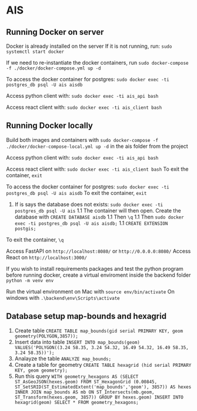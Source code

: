 # AIS

## Running Docker on server
Docker is already installed on the server
If it is not running, run: ```sudo systemctl start docker```

If we need to re-instantiate the docker containers, run 
```sudo docker-compose -f ./docker/docker-compose.yml up -d```

To access the docker container for postgres:
```sudo docker exec -ti postgres_db psql -U ais aisdb```

Access python client with: 
```sudo docker exec -ti ais_api bash```

Access react client with: 
```sudo docker exec -ti ais_client bash```

## Running Docker locally
Build both images and containers with ```sudo docker-compose -f ./docker/docker-compose-local.yml up -d``` in the ais folder from the project

Access python client with: 
```sudo docker exec -ti ais_api bash```

Access react client with: 
```sudo docker exec -ti ais_client bash```
To exit the container, ```exit```

To access the docker container for postgres:
```sudo docker exec -ti postgres_db psql -U ais aisdb```
To exit the container, ```exit```

1. If is says the database does not exists:
```sudo docker exec -ti postgres_db psql -U ais```
1.1 The container will then open. Create the database with ```CREATE DATABASE aisdb```
1.1 Then ```\q```
1.1 Then ```sudo docker exec -ti postgres_db psql -U ais aisdb;```
1.1 ```CREATE EXTENSION postgis;```

To exit the container, ```\q```

Access FastAPI on ```http://localhost:8080/``` or ```http://0.0.0.0:8080/```
Access React on ```http://localhost:3000/```

If you wish to install requirements packages and test the python program before running docker, create a virtual enviroment inside the backend folder
```python -m venv env```

Run the virtual environment on Mac with 
```source env/bin/activate```
On windows with ```.\backend\env\Scripts\activate```

## Database setup map-bounds and hexagrid
1. Create table ```CREATE TABLE map_bounds(gid serial PRIMARY KEY, geom geometry(POLYGON,3857));```
1. Insert data into table 
```INSERT INTO map_bounds(geom) VALUES('POLYGON((3.24 58.35, 3.24 54.32, 16.49 54.32, 16.49 58.35, 3.24 58.35))');```
1. Analayze the table ```ANALYZE map_bounds;```
1. Create a table for geometry
```CREATE TABLE hexagrid (hid serial PRIMARY KEY, geom geometry);```
1. Run this query
```WITH geometry_hexagons AS (SELECT ST_AsGeoJSON(hexes.geom) FROM ST_HexagonGrid (0.00845, ST_SetSRID(ST_EstimatedExtent('map_bounds','geom'), 3857)) AS hexes INNER JOIN map_bounds AS mb ON ST_Intersects(mb.geom, ST_Transform(hexes.geom, 3857)) GROUP BY hexes.geom) INSERT INTO hexagrid(geom) SELECT * FROM geometry_hexagons;```